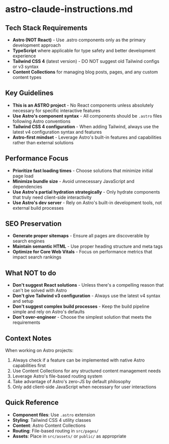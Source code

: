 # astro-claude-instructions.md

## Tech Stack Requirements

- **Astro (NOT React)** - Use .astro components only as the primary development approach
- **TypeScript** where applicable for type safety and better development experience
- **Tailwind CSS 4** (latest version) - DO NOT suggest old Tailwind configs or v3 syntax
- **Content Collections** for managing blog posts, pages, and any custom content types

## Key Guidelines

- **This is an ASTRO project** - No React components unless absolutely necessary for specific interactive features
- **Use Astro's component syntax** - All components should be `.astro` files following Astro conventions
- **Tailwind CSS 4 configuration** - When adding Tailwind, always use the latest v4 configuration syntax and features
- **Astro-first mindset** - Leverage Astro's built-in features and capabilities rather than external solutions

## Performance Focus

- **Prioritize fast loading times** - Choose solutions that minimize initial page load
- **Minimize bundle size** - Avoid unnecessary JavaScript and dependencies
- **Use Astro's partial hydration strategically** - Only hydrate components that truly need client-side interactivity
- **Use Astro's dev server** - Rely on Astro's built-in development tools, not external build processes

## SEO Preservation

- **Generate proper sitemaps** - Ensure all pages are discoverable by search engines
- **Maintain semantic HTML** - Use proper heading structure and meta tags
- **Optimize for Core Web Vitals** - Focus on performance metrics that impact search rankings

## What NOT to do

- **Don't suggest React solutions** - Unless there's a compelling reason that can't be solved with Astro
- **Don't give Tailwind v3 configuration** - Always use the latest v4 syntax and setup
- **Don't suggest complex build processes** - Keep the build pipeline simple and rely on Astro's defaults
- **Don't over-engineer** - Choose the simplest solution that meets the requirements

## Context Notes

When working on Astro projects:
1. Always check if a feature can be implemented with native Astro capabilities first
2. Use Content Collections for any structured content management needs
3. Leverage Astro's file-based routing system
4. Take advantage of Astro's zero-JS by default philosophy
5. Only add client-side JavaScript when necessary for user interactions

## Quick Reference

- **Component files**: Use `.astro` extension
- **Styling**: Tailwind CSS 4 utility classes
- **Content**: Astro Content Collections
- **Routing**: File-based routing in `src/pages/`
- **Assets**: Place in `src/assets/` or `public/` as appropriate